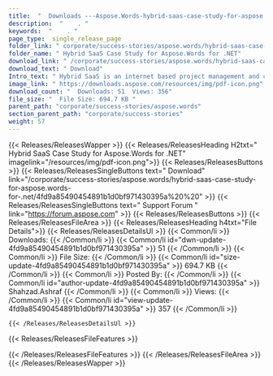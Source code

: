 ```yaml
---
title:  "  Downloads ---Aspose.Words-hybrid-saas-case-study-for-aspose.words-for-.net . " 
description:  "    . " 
keywords:  "    . " 
page_type:  single_release_page
folder_link: " corporate/success-stories/aspose.words/hybrid-saas-case-study-for-aspose.words-for-.net/"
folder_name: " Hybrid SaaS Case Study for Aspose.Words for .NET"
download_link: " /corporate/success-stories/aspose.words/hybrid-saas-case-study-for-aspose.words-for-.net/4fd9a85490454891b1d0bf971430395a"
download_text: " Download"
Intro_text: " Hybrid SaaS is an internet based project management and customer relation manage..."
image_link: " https://downloads.aspose.com/resources/img/pdf-icon.png"
download_count: "  Downloads: 51  Views: 356"
file_size: "  File Size: 694.7 KB "
parent_path: "corporate/success-stories/aspose.words"
section_parent_path: "corporate/success-stories"
weight: 57 
---
```


{{< Releases/ReleasesWapper >}}
  {{< Releases/ReleasesHeading H2txt=" Hybrid SaaS Case Study for Aspose.Words for .NET" imagelink="/resources/img/pdf-icon.png">}}
  {{< Releases/ReleasesButtons >}}
    {{< Releases/ReleasesSingleButtons text=" Download" link="/corporate/success-stories/aspose.words/hybrid-saas-case-study-for-aspose.words-for-.net/4fd9a85490454891b1d0bf971430395a%20%20" >}}
    {{< Releases/ReleasesSingleButtons text=" Support Forum " link="https://forum.aspose.com" >}}
  {{< Releases/ReleasesButtons >}}
  {{< Releases/ReleasesFileArea >}}
    {{< Releases/ReleasesHeading h4txt="File Details">}}
    {{< Releases/ReleasesDetailsUl >}}
            {{< Common/li  >}} Downloads: {{< /Common/li >}} 
      {{< Common/li id="dwn-update-4fd9a85490454891b1d0bf971430395a" >}} 51 {{< /Common/li >}} 
      {{< Common/li  >}} File Size: {{< /Common/li >}} 
      {{< Common/li id="size-update-4fd9a85490454891b1d0bf971430395a" >}} 694.7 KB {{< /Common/li >}} 
      {{< Common/li  >}} Posted By: {{< /Common/li >}} 
      {{< Common/li id="author-update-4fd9a85490454891b1d0bf971430395a" >}} Shahzad.Ashraf {{< /Common/li >}} 
      {{< Common/li  >}} Views: {{< /Common/li >}} 
      {{< Common/li id="view-update-4fd9a85490454891b1d0bf971430395a" >}} 357 {{< /Common/li >}} 

    {{< /Releases/ReleasesDetailsUl >}}

  {{< Releases/ReleasesFileFeatures >}}
      
  {{< /Releases/ReleasesFileFeatures >}}
 {{< /Releases/ReleasesFileArea >}}
{{< /Releases/ReleasesWapper >}}


